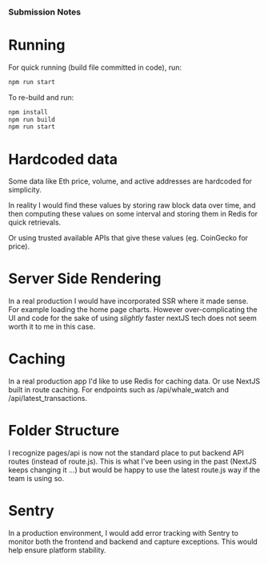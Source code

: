 ### Submission Notes

# Running

For quick running (build file committed in code), run:

```bash
npm run start
```

To re-build and run:

```bash
npm install
npm run build
npm run start
```

# Hardcoded data

Some data like Eth price, volume, and active addresses are hardcoded for simplicity.

In reality I would find these values by storing raw block data over time, and then computing these values on some interval and storing them in Redis for quick retrievals.

Or using trusted available APIs that give these values (eg. CoinGecko for price).

# Server Side Rendering

In a real production I would have incorporated SSR where it made sense. For example loading the home page charts. However over-complicating the UI and code for the sake of using _slightly_ faster nextJS tech does not seem worth it to me in this case.

# Caching

In a real production app I'd like to use Redis for caching data. Or use NextJS built in route caching. For endpoints such as /api/whale_watch and /api/latest_transactions.

# Folder Structure

I recognize pages/api is now not the standard place to put backend API routes (instead of route.js). This is what I've been using in the past (NextJS keeps changing it ...) but would be happy to use the latest route.js way if the team is using so.

# Sentry

In a production environment, I would add error tracking with Sentry to monitor both the frontend and backend and capture exceptions. This would help ensure platform stability.
